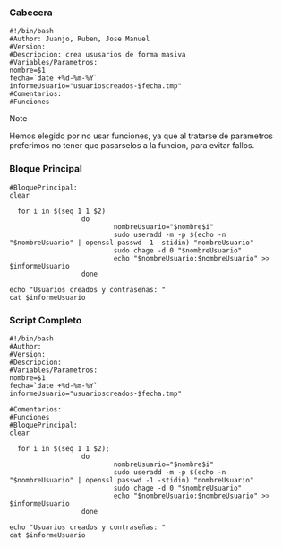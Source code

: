 ### Cabecera
````
#!/bin/bash
#Author: Juanjo, Ruben, Jose Manuel
#Version:
#Descripcion: crea ususarios de forma masiva
#Variables/Parametros:
nombre=$1
fecha=`date +%d-%m-%Y`
informeUsuario="usuarioscreados-$fecha.tmp"
#Comentarios:
#Funciones
````
> [!NOTE]
> Hemos elegido por no usar funciones, ya que al tratarse de parametros preferimos no tener que pasarselos a la funcion, para evitar fallos.

### Bloque Principal 
````
#BloquePrincipal:
clear 

  for i in $(seq 1 1 $2)
                  do
                          nombreUsuario="$nombre$i"
                          sudo useradd -m -p $(echo -n "$nombreUsuario" | openssl passwd -1 -stidin) "nombreUsuario"
                          sudo chage -d 0 "$nombreUsuario"
                          echo "$nombreUsuario:$nombreUsuario" >> $informeUsuario
                  done

echo "Usuarios creados y contraseñas: "
cat $informeUsuario
````
### Script Completo
````
#!/bin/bash
#Author: 
#Version:
#Descripcion: 
#Variables/Parametros:
nombre=$1
fecha=`date +%d-%m-%Y`
informeUsuario="usuarioscreados-$fecha.tmp"

#Comentarios:
#Funciones
#BloquePrincipal:
clear 

  for i in $(seq 1 1 $2);
                  do
                          nombreUsuario="$nombre$i"
                          sudo useradd -m -p $(echo -n "$nombreUsuario" | openssl passwd -1 -stidin) "nombreUsuario"
                          sudo chage -d 0 "$nombreUsuario"
                          echo "$nombreUsuario:$nombreUsuario" >> $informeUsuario
                  done

echo "Usuarios creados y contraseñas: "
cat $informeUsuario
````
